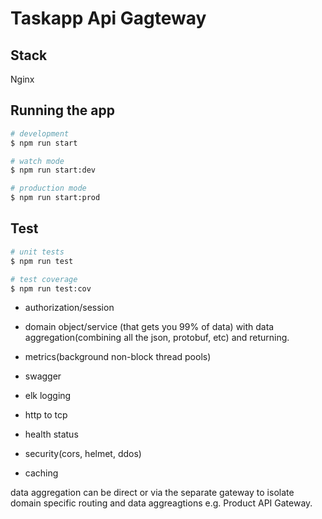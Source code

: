 # Taskapp Api Gagteway

## Stack

Nginx

## Running the app

```bash
# development
$ npm run start

# watch mode
$ npm run start:dev

# production mode
$ npm run start:prod
```

## Test

```bash
# unit tests
$ npm run test

# test coverage
$ npm run test:cov
```


* authorization/session
* domain object/service (that gets you 99% of data) with data aggregation(combining all the json, protobuf, etc) and returning.
* metrics(background non-block thread pools)
* swagger
* elk logging
* http to tcp
* health status

* security(cors, helmet, ddos)
* caching

data aggregation can be direct or via the separate gateway to isolate domain specific routing and data aggreagtions e.g. Product API Gateway.
